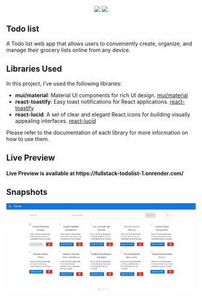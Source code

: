 <p align="center">
    <img src="https://user-images.githubusercontent.com/62269745/174906065-7bb63e14-879a-4740-849c-0821697aeec2.png#gh-light-mode-only" width="40%">
    <img src="https://user-images.githubusercontent.com/62269745/174906068-aad23112-20fe-4ec8-877f-3ee1d9ec0a69.png#gh-dark-mode-only" width="40%">
</p>

## Todo list

A Todo list web app that allows users to conveniently create, organize, and manage their grocery lists online from any device.

## Libraries Used

In this project, I've used the following libraries:

- **mui/material**: Material UI components for rich UI design. [mui/material](https://mui.com/)
- **react-toastify**: Easy toast notifications for React applications. [react-toastify](https://fkhadra.github.io/react-toastify/)
- **react-lucid**: A set of clear and elegant React icons for building visually appealing interfaces. [react-lucid](https://www.npmjs.com/package/react-lucid)


Please refer to the documentation of each library for more information on how to use them.

## Live Preview

<h4 align="left">Live Preview is available at https://fullstack-todolist-1.onrender.com/</h4>

## Snapshots

<img src="./src/assets/home-snapshot.png" alt="home page"/>
